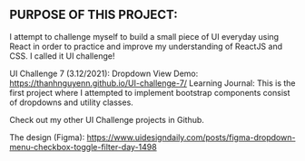 ## PURPOSE OF THIS PROJECT: 


I attempt to challenge myself to build a small piece of UI everyday using React in order to practice and improve my understanding of ReactJS and CSS. I called it UI challenge! 

UI Challenge 7 (3.12/2021): Dropdown
View Demo: https://thanhnguyenn.github.io/UI-challenge-7/
Learning Journal: This is the first project where I attempted to implement bootstrap components consist of dropdowns and utility classes. 


Check out my other UI Challenge projects in Github.


The design (Figma): https://www.uidesigndaily.com/posts/figma-dropdown-menu-checkbox-toggle-filter-day-1498

